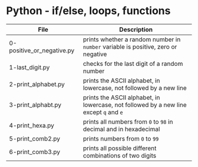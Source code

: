 # Python - if/else, loops, functions
|File					|Description					|
|-----------------------------|-----------------------------------------|
|0-positive_or_negative.py    |prints whether a random number in `number` variable is positive, zero or negative|
|1-last_digit.py			|checks for the last digit of a random number |
|2-print_alphabet.py		|prints the ASCII alphabet, in lowercase, not followed by a new line |
|3-print_alphabt.py		|prints the ASCII alphabet, in lowercase, not followed by a new line except `q` and `e`|
|4-print_hexa.py			|prints all numbers from `0` to `98` in decimal and in hexadecimal |
|5-print_comb2.py			|prints numbers from `0` to `99` |
|6-print_comb3.py			|prints all possible different combinations of two digits |

